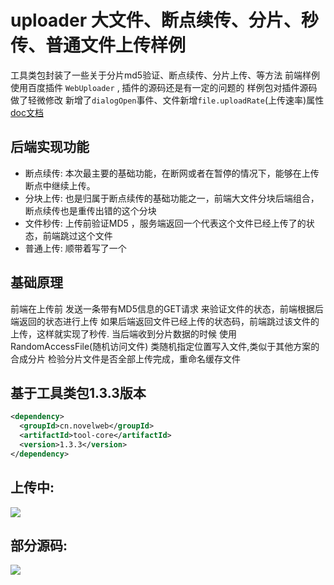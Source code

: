 # uploader 大文件、断点续传、分片、秒传、普通文件上传样例
工具类包封装了一些关于分片md5验证、断点续传、分片上传、等方法
前端样例使用百度插件 <code>WebUploader</code> , 插件的源码还是有一定的问题的
样例包对插件源码做了轻微修改
新增了<code>dialogOpen</code>事件、文件新增<code>file.uploadRate</code>(上传速率)属性<br>
[doc文档](https://qcloud-1256166828.cos.ap-shanghai.myqcloud.com/script/javascript/uploader/web-uploader/uploader-doc.html)

## 后端实现功能

* 断点续传: 本次最主要的基础功能，在断网或者在暂停的情况下，能够在上传断点中继续上传。<br>
* 分块上传: 也是归属于断点续传的基础功能之一，前端大文件分块后端组合，断点续传也是重传出错的这个分块<br>
* 文件秒传: 上传前验证MD5 ，服务端返回一个代表这个文件已经上传了的状态，前端跳过这个文件<br>
* 普通上传: 顺带着写了一个

## 基础原理

前端在上传前 发送一条带有MD5信息的GET请求 来验证文件的状态，前端根据后端返回的状态进行上传
如果后端返回文件已经上传的状态码，前端跳过该文件的上传，这样就实现了秒传.
当后端收到分片数据的时候
使用 RandomAccessFile(随机访问文件) 类随机指定位置写入文件,类似于其他方案的合成分片
检验分片文件是否全部上传完成，重命名缓存文件

## 基于工具类包1.3.3版本

```xml
<dependency>
  <groupId>cn.novelweb</groupId>
  <artifactId>tool-core</artifactId>
  <version>1.3.3</version>
</dependency>
```

## 上传中:
![](https://qcloud-1256166828.cos.ap-shanghai.myqcloud.com/wp-content/uploads/2019/11/20191105092506.png)<br>

## 部分源码:
![](https://qcloud-1256166828.cos.ap-shanghai.myqcloud.com/wp-content/uploads/2019/11/20191105001842.png)<br>
